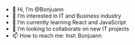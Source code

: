 - 👋 Hi, I’m @Bonjuann
- 👀 I’m interested in IT and Business industry 
- 🌱 I’m currently learning React and JavaScript
- 💞️ I’m looking to collaborate on new IT projects
- 📫 How to reach me: Inst: Bonjuann 

<!---
Bonjuann/Bonjuann is a ✨ special ✨ repository because its `README.md` (this file) appears on your GitHub profile.
You can click the Preview link to take a look at your changes.
--->
